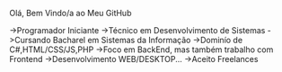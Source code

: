Olá, Bem Vindo/a ao Meu GitHub

->Programador Iniciante
->Técnico em Desenvolvimento de Sistemas
->Cursando Bacharel em Sistemas da Informação
->Dominío de C#,HTML/CSS/JS,PHP
->Foco em BackEnd, mas também trabalho com Frontend
->Desenvolvimento WEB/DESKTOP...
->Aceito Freelances


<!--
**MVMaia/MVMaia** is a ✨ _special_ ✨ repository because its `README.md` (this file) appears on your GitHub profile.

Here are some ideas to get you started:

- 🔭 I’m currently working on ...
- 🌱 I’m currently learning ...
- 👯 I’m looking to collaborate on ...
- 🤔 I’m looking for help with ...
- 💬 Ask me about ...
- 📫 How to reach me: ...
- 😄 Pronouns: ...
- ⚡ Fun fact: ...
-->
